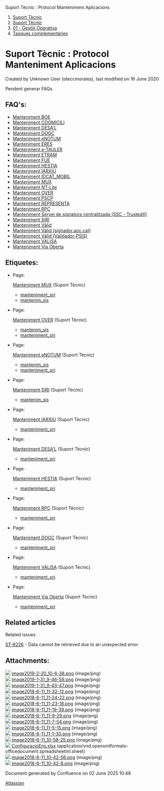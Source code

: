 Suport Tècnic : Protocol Manteniment Aplicacions  

1.  [Suport Tècnic](index.md)
2.  [Suport Tècnic](13893782.md)
3.  [01 - Gestió Operativa](26313391.md)
4.  [Tasques complementàries](26313409.md)

Suport Tècnic : Protocol Manteniment Aplicacions
================================================

Created by Unknown User (oteccmorales), last modified on 16 June 2020

Pendent generar FAQs

FAQ's:
------

*   [Manteniment BOE](/display/SII/Manteniment+BOE "Manteniment BOE")
*   [Manteniment CDOMICILI](/display/SII/Manteniment+CDOMICILI "Manteniment CDOMICILI")
*   [Manteniment DESA'L](/display/SII/Manteniment+DESA%27L "Manteniment DESA'L")
*   [Manteniment DOGC](/display/SII/Manteniment+DOGC "Manteniment DOGC")
*   [Manteniment eNOTUM](/display/SII/Manteniment+eNOTUM "Manteniment eNOTUM")
*   [Manteniment ERES](/display/SII/Manteniment+ERES "Manteniment ERES")
*   [Manteniment e-TAULER](/display/SII/Manteniment+e-TAULER "Manteniment e-TAULER")
*   [Manteniment ETRAM](/display/SII/Manteniment+ETRAM "Manteniment ETRAM")
*   [Manteniment FUE](/display/SII/Manteniment+FUE "Manteniment FUE")
*   [Manteniment HESTIA](/display/SII/Manteniment+HESTIA "Manteniment HESTIA")
*   [Manteniment IARXIU](/display/SII/Manteniment+IARXIU "Manteniment IARXIU")
*   [Manteniment IDCAT\_MOBIL](/display/SII/Manteniment+IDCAT_MOBIL "Manteniment IDCAT_MOBIL")
*   [Manteniment MUX](/display/SII/Manteniment+MUX "Manteniment MUX")
*   [Manteniment NT-Lite](/display/SII/Manteniment+NT-Lite "Manteniment NT-Lite")
*   [Manteniment OVER](/display/SII/Manteniment+OVER "Manteniment OVER")
*   [Manteniment PSCP](/display/SII/Manteniment+PSCP "Manteniment PSCP")
*   [Manteniment REPRESENTA](/display/SII/Manteniment+REPRESENTA "Manteniment REPRESENTA")
*   [Manteniment RPC](/display/SII/Manteniment+RPC "Manteniment RPC")
*   [Manteniment Servei de signatura centralitzada (SSC - TrustedX)](/pages/viewpage.action?pageId=41517497 "Manteniment Servei de signatura centralitzada (SSC - TrustedX)")
*   [Manteniment SIRI](/display/SII/Manteniment+SIRI "Manteniment SIRI")
*   [Manteniment Vàlid](/pages/viewpage.action?pageId=41517566 "Manteniment Vàlid")
*   [Manteniment Vàlid (signador.aoc.cat)](/pages/viewpage.action?pageId=41517617 "Manteniment Vàlid (signador.aoc.cat)")
*   [Manteniment Vàlid (Validador-PSIS)](/pages/viewpage.action?pageId=41517514 "Manteniment Vàlid (Validador-PSIS)")
*   [Manteniment VALISA](/display/SII/Manteniment+VALISA "Manteniment VALISA")
*   [Manteniment Via Oberta](/display/SII/Manteniment+Via+Oberta "Manteniment Via Oberta")

Etiquetes:
----------

*   Page:
    
    [Manteniment MUX](/display/SII/Manteniment+MUX) (Suport Tècnic)
    
    *   [manteniment\_prj](/label/manteniment_prj)
    *   [mantenim\_sis](/label/mantenim_sis)
    
*   Page:
    
    [Manteniment OVER](/display/SII/Manteniment+OVER) (Suport Tècnic)
    
    *   [mantenim\_sis](/label/mantenim_sis)
    *   [manteniment\_prj](/label/manteniment_prj)
    
*   Page:
    
    [Manteniment eNOTUM](/display/SII/Manteniment+eNOTUM) (Suport Tècnic)
    
    *   [mantenim\_sis](/label/mantenim_sis)
    *   [manteniment\_prj](/label/manteniment_prj)
    
*   Page:
    
    [Manteniment SIRI](/display/SII/Manteniment+SIRI) (Suport Tècnic)
    
    *   [mantenim\_sis](/label/mantenim_sis)
    
*   Page:
    
    [Manteniment IARXIU](/display/SII/Manteniment+IARXIU) (Suport Tècnic)
    
    *   [manteniment\_prj](/label/manteniment_prj)
    
*   Page:
    
    [Manteniment DESA'L](/display/SII/Manteniment+DESA%27L) (Suport Tècnic)
    
    *   [manteniment\_prj](/label/manteniment_prj)
    
*   Page:
    
    [Manteniment HESTIA](/display/SII/Manteniment+HESTIA) (Suport Tècnic)
    
    *   [manteniment\_prj](/label/manteniment_prj)
    
*   Page:
    
    [Manteniment RPC](/display/SII/Manteniment+RPC) (Suport Tècnic)
    
    *   [manteniment\_prj](/label/manteniment_prj)
    
*   Page:
    
    [Manteniment DOGC](/display/SII/Manteniment+DOGC) (Suport Tècnic)
    
    *   [manteniment\_prj](/label/manteniment_prj)
    
*   Page:
    
    [Manteniment VALISA](/display/SII/Manteniment+VALISA) (Suport Tècnic)
    
    *   [manteniment\_prj](/label/manteniment_prj)
    
*   Page:
    
    [Manteniment Via Oberta](/display/SII/Manteniment+Via+Oberta) (Suport Tècnic)
    
    *   [manteniment\_prj](/label/manteniment_prj)
    

Related articles
----------------

  

Related issues

[ST-9226](https://contacte.aoc.cat/browse/ST-9226?src=confmacro) - Data cannot be retrieved due to an unexpected error.

  

Attachments:
------------

![](images/icons/bullet_blue.gif) [image2019-2-20\_10-6-38.png](attachments/39911467/39911468.png) (image/png)  
![](images/icons/bullet_blue.gif) [image2019-1-31\_9-46-59.png](attachments/39911467/39911469.png) (image/png)  
![](images/icons/bullet_blue.gif) [image2019-1-31\_9-43-47.png](attachments/39911467/39911470.png) (image/png)  
![](images/icons/bullet_blue.gif) [image2018-6-11\_11-32-12.png](attachments/39911467/39911471.png) (image/png)  
![](images/icons/bullet_blue.gif) [image2018-6-11\_11-24-22.png](attachments/39911467/39911472.png) (image/png)  
![](images/icons/bullet_blue.gif) [image2018-6-11\_11-23-18.png](attachments/39911467/39911473.png) (image/png)  
![](images/icons/bullet_blue.gif) [image2018-6-11\_11-19-38.png](attachments/39911467/39911474.png) (image/png)  
![](images/icons/bullet_blue.gif) [image2018-6-11\_11-9-29.png](attachments/39911467/39911475.png) (image/png)  
![](images/icons/bullet_blue.gif) [image2018-6-11\_11-7-54.png](attachments/39911467/39911476.png) (image/png)  
![](images/icons/bullet_blue.gif) [image2018-6-11\_11-5-15.png](attachments/39911467/39911477.png) (image/png)  
![](images/icons/bullet_blue.gif) [image2018-6-11\_11-1-30.png](attachments/39911467/39911478.png) (image/png)  
![](images/icons/bullet_blue.gif) [image2018-6-11\_10-58-25.png](attachments/39911467/39911479.png) (image/png)  
![](images/icons/bullet_blue.gif) [ConfiguracioEns.xlsx](attachments/39911467/39911480.xlsx) (application/vnd.openxmlformats-officedocument.spreadsheetml.sheet)  
![](images/icons/bullet_blue.gif) [image2018-6-11\_10-42-56.png](attachments/39911467/39911481.png) (image/png)  
![](images/icons/bullet_blue.gif) [image2018-6-11\_10-42-8.png](attachments/39911467/39911482.png) (image/png)  

Document generated by Confluence on 02 June 2025 10:48

[Atlassian](http://www.atlassian.com/)